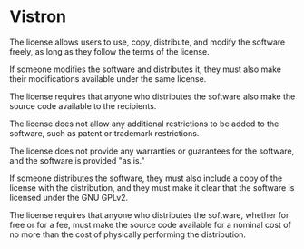 # Vistron


The license allows users to use, copy, distribute, and modify the software freely, as long as they follow the terms of the license.

If someone modifies the software and distributes it, they must also make their modifications available under the same license.

The license requires that anyone who distributes the software also make the source code available to the recipients.

The license does not allow any additional restrictions to be added to the software, such as patent or trademark restrictions.

The license does not provide any warranties or guarantees for the software, and the software is provided "as is."

If someone distributes the software, they must also include a copy of the license with the distribution, and they must make it clear that the software is licensed under the GNU GPLv2.

The license requires that anyone who distributes the software, whether for free or for a fee, must make the source code available for a nominal cost of no more than the cost of physically performing the distribution.
